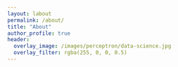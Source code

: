 ```yaml
---
layout: labout
permalink: /about/
title: "About"
author_profile: true
header:
  overlay_image: /images/perceptron/data-science.jpg
  overlay_filter: rgba(255, 0, 0, 0.5)
---
```

